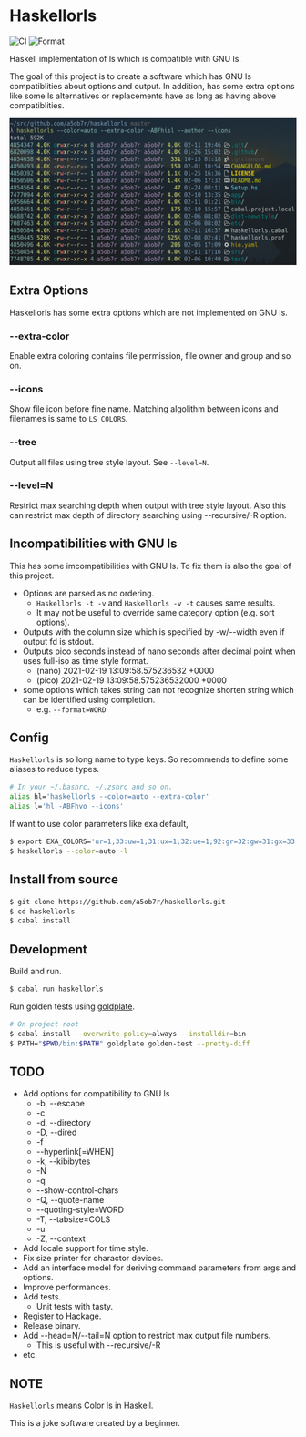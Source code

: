 # Haskellorls

![CI](https://github.com/a5ob7r/haskellorls/workflows/CI/badge.svg)
![Format](https://github.com/a5ob7r/haskellorls/workflows/Format/badge.svg)

Haskell implementation of ls which is compatible with GNU ls.

The goal of this project is to create a software which has GNU ls compatiblities about options and output.
In addition, has some extra options like some ls alternatives or replacements have as long as having above compatiblities.

![screenshort01](etc/screenshots/screenshot01.png)

## Extra Options

Haskellorls has some extra options which are not implemented on GNU ls.

### --extra-color

Enable extra coloring contains file permission, file owner and group and so on.

### --icons

Show file icon before fine name.
Matching algolithm between icons and filenames is same to `LS_COLORS`.

### --tree

Output all files using tree style layout.
See `--level=N`.

### --level=N

Restrict max searching depth when output with tree style layout.
Also this can restrict max depth of directory searching using --recursive/-R option.

## Incompatibilities with GNU ls

This has some imcompatibilities with GNU ls.
To fix them is also the goal of this project.

- Options are parsed as no ordering.
  - `Haskellorls -t -v` and `Haskellorls -v -t` causes same results.
  - It may not be useful to override same category option (e.g. sort options).
- Outputs with the column size which is specified by -w/--width even if output fd is stdout.
- Outputs pico seconds instead of nano seconds after decimal point when uses full-iso as time style format.
  - (nano) 2021-02-19 13:09:58.575236532 +0000
  - (pico) 2021-02-19 13:09:58.575236532000 +0000
- some options which takes string can not recognize shorten string which can be identified using completion.
  - e.g. `--format=WORD`

## Config

`Haskellorls` is so long name to type keys.
So recommends to define some aliases to reduce types.

```sh
# In your ~/.bashrc, ~/.zshrc and so on.
alias hl='haskellorls --color=auto --extra-color'
alias l='hl -ABFhvo --icons'
```

If want to use color parameters like exa default,

```sh
$ export EXA_COLORS='ur=1;33:uw=1;31:ux=1;32:ue=1;92:gr=32:gw=31:gx=33:tr=32:tw=31:tx=33:su=96:sf=96:uu=1;33:gu=1;33:'
$ haskellorls --color=auto -l
```

## Install from source

```sh
$ git clone https://github.com/a5ob7r/haskellorls.git
$ cd haskellorls
$ cabal install
```

## Development

Build and run.

```sh
$ cabal run haskellorls
```

Run golden tests using [goldplate](https://github.com/fugue/goldplate).

```sh
# On project root
$ cabal install --overwrite-policy=always --installdir=bin
$ PATH="$PWD/bin:$PATH" goldplate golden-test --pretty-diff
```

## TODO

- Add options for compatibility to GNU ls
  - -b, --escape
  - -c
  - -d, --directory
  - -D, --dired
  - -f
  - --hyperlink[=WHEN]
  - -k, --kibibytes
  - -N
  - -q
  - --show-control-chars
  - -Q, --quote-name
  - --quoting-style=WORD
  - -T, --tabsize=COLS
  - -u
  - -Z, --context
- Add locale support for time style.
- Fix size printer for charactor devices.
- Add an interface model for deriving command parameters from args and options.
- Improve performances.
- Add tests.
  - Unit tests with tasty.
- Register to Hackage.
- Release binary.
- Add --head=N/--tail=N option to restrict max output file numbers.
  - This is useful with --recursive/-R
- etc.

## NOTE

`Haskellorls` means Color ls in Haskell.

This is a joke software created by a beginner.
